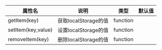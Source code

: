 | 属性名                | 说明               | 类型       | 默认值 |
|--------------------|------------------|----------|-----|
| getItem(key)       | 获取localStorage的值 | function |     |
| setItem(key,value) | 设置localStorage的值 | function |     |
| removeItem(key)    | 删除localStorage的值 | function |     |
